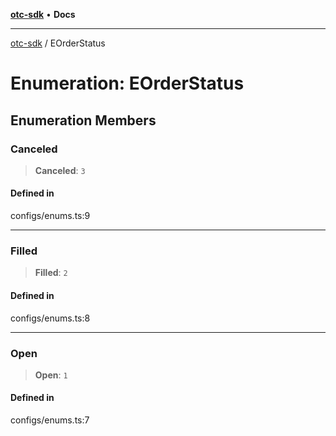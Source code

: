 [**otc-sdk**](../README.md) • **Docs**

***

[otc-sdk](../README.md) / EOrderStatus

# Enumeration: EOrderStatus

## Enumeration Members

### Canceled

> **Canceled**: `3`

#### Defined in

configs/enums.ts:9

***

### Filled

> **Filled**: `2`

#### Defined in

configs/enums.ts:8

***

### Open

> **Open**: `1`

#### Defined in

configs/enums.ts:7
